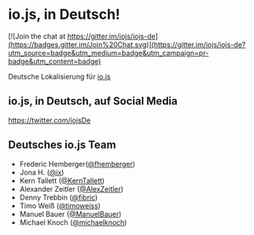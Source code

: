 # io.js, in Deutsch!

[![Join the chat at https://gitter.im/iojs/iojs-de](https://badges.gitter.im/Join%20Chat.svg)](https://gitter.im/iojs/iojs-de?utm_source=badge&utm_medium=badge&utm_campaign=pr-badge&utm_content=badge)

Deutsche Lokalisierung für [io.js](http://iojs.org)

## io.js, in Deutsch, auf Social Media

https://twitter.com/iojsDe

## Deutsches io.js Team

- Frederic Hemberger([@fhemberger](https://github.com/fhemberger))
- Jona H. ([@ix](https://github.com/ix))
- Kern Tallett ([@KernTallett](https://github.com/KernTallett))
- Alexander Zeitler ([@AlexZeitler](https://github.com/AlexZeitler))
- Denny Trebbin ([@fibric](https://github.com/fibric))
- Timo Weiß ([@timoweiss](https://github.com/timoweiss))
- Manuel Bauer ([@ManuelBauer](https://github.com/ManuelBauer))
- Michael Knoch ([@michaelknoch](https://github.com/michaelknoch))
